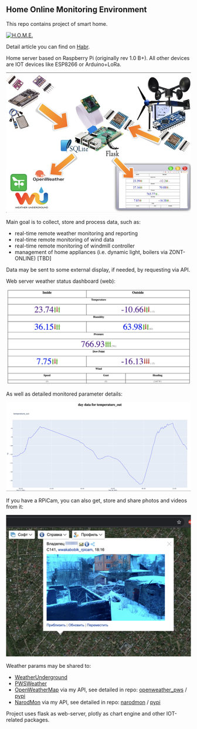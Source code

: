 ## Home Online Monitoring Environment

This repo contains project of smart home.

[![H.O.M.E.](https://img.youtube.com/vi/eQUUWfOznbs/0.jpg)](https://www.youtube.com/watch?v=eQUUWfOznbs)

Detail article you can find on [Habr](https://habr.com/ru/post/543146/). 

Home server based on Raspberry Pi (originally rev 1.0 B+).
All other devices are IOT devices like ESP8266 or Arduino+LoRa.

![HOME. concept](https://github.com/wwakabobik/home/blob/master/screenshots/home_concept.jpeg)

Main goal is to collect, store and process data, such as:
- real-time remote weather monitoring and reporting
- real-time remote monitoring of wind data
- real-time remote monitoring of windmill controller
- management of home appliances (i.e. dynamic light, boilers via ZONT-ONLINE) [TBD]

Data may be sent to some external display, if needed, by requesting via API.

Web server weather status dashboard (web):

![HOME dashboard](https://github.com/wwakabobik/home/blob/master/screenshots/home_dashboard.png)

As well as detailed monitored parameter details:

![HOME dashboard](https://github.com/wwakabobik/home/blob/master/screenshots/home_chart.png)

If you have a RPiCam, you can also get, store and share photos and videos from it:

![HOME camera](https://github.com/wwakabobik/home/blob/master/screenshots/home_camera.png)

Weather params may be shared to:
- [WeatherUnderground](https://www.wunderground.com/)
- [PWSWeather](https://www.pwsweather.com/)
- [OpenWeatherMap](https://openweathermap.org/) via my API, see detailed in repo: [openweather_pws](https://github.com/wwakabobik/openweather_pws) / [pypi](https://pypi.org/project/openweather-pws/)
- [NarodMon](https://narodmon.ru/) via my API, see detailed in repo: [narodmon](https://github.com/wwakabobik/narodmon) / [pypi](https://pypi.org/project/narodmon-python-api/)

Project uses flask as web-server, plotly as chart engine and other IOT-related packages.


